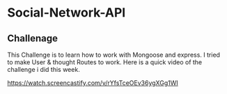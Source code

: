 # Social-Network-API

## Challenage 
This Challenge is to learn how to work with Mongoose and express. I tried to make User & thought Routes to work. 
Here is a quick video of the challenge i did this week.

https://watch.screencastify.com/v/rYfsTceOEv36ygXGg1WI
